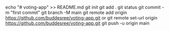 echo "# voting-app" >> README.md
git init
git add .
git status
git commit -m "first commit"
git branch -M main
git remote add origin https://github.com/buddesree/voting-app.git
or
git remote set-url origin https://github.com/buddesree/voting-app.git
git push -u origin main
